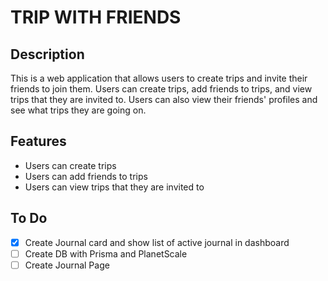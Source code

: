 # TRIP WITH FRIENDS

## Description

This is a web application that allows users to create trips and invite their friends to join them. Users can create trips, add friends to trips, and view trips that they are invited to. Users can also view their friends' profiles and see what trips they are going on.

## Features

- Users can create trips
- Users can add friends to trips
- Users can view trips that they are invited to

## To Do

- [x] Create Journal card and show list of active journal in dashboard
- [ ] Create DB with Prisma and PlanetScale
- [ ] Create Journal Page